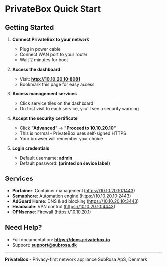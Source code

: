 # PrivateBox Quick Start

## Getting Started

1. **Connect PrivateBox to your network**
   - Plug in power cable
   - Connect WAN port to your router
   - Wait 2 minutes for boot

2. **Access the dashboard**
   - Visit: **http://10.10.20.10:8081**
   - Bookmark this page for easy access

3. **Access management services**
   - Click service tiles on the dashboard
   - On first visit to each service, you'll see a security warning

4. **Accept the security certificate**
   - Click **"Advanced"** → **"Proceed to 10.10.20.10"**
   - This is normal - PrivateBox uses self-signed HTTPS
   - Your browser will remember your choice

5. **Login credentials**
   - Default username: **admin**
   - Default password: **(printed on device label)**

## Services

- **Portainer**: Container management (https://10.10.20.10:1443)
- **Semaphore**: Automation engine (https://10.10.20.10:2443)
- **AdGuard Home**: DNS & ad blocking (https://10.10.20.10:3443)
- **Headscale**: VPN control (https://10.10.20.10:4443)
- **OPNsense**: Firewall (https://10.10.20.1)

## Need Help?

- Full documentation: **https://docs.privatebox.io**
- Support: **support@subrosa.dk**

---

**PrivateBox** - Privacy-first network appliance
SubRosa ApS, Denmark
